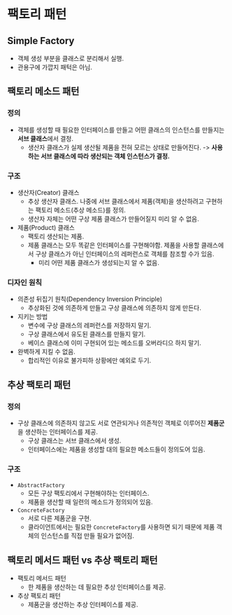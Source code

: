 # 팩토리 패턴

## Simple Factory

- 객체 생성 부분을 클래스로 분리해서 실행.
- 관용구에 가깝지 패턱은 아님.

## 팩토리 메소드 패턴

### 정의

- 객체를 생성할 때 필요한 인터페이스를 만들고 어떤 클래스의 인스턴스를 만들지는 **서브 클래스**에서 결정.
  - 생산자 클래스가 실제 생산될 제품을 전혀 모르는 상태로 만들어진다. -> **사용하는 서브 클래스에 따라 생산되는 객체 인스턴스가 결정.**

### 구조

- 생산자(Creator) 클래스
  - 추상 생산자 클래스. 나중에 서브 클래스에서 제품(객체)을 생산하려고 구현하는 팩토리 메소드(추상 메소드)를 정의.
  - 생산자 자체는 어떤 구상 제품 클래스가 만들어질지 미리 알 수 없음.
- 제품(Product) 클래스
  - 팩토리 생산되는 제품.
  - 제품 클래스는 모두 똑같은 인터페이스를 구현해야함. 제품을 사용할 클래스에서 구상 클래스가 아닌 인터페이스의 레퍼런스로 객체를 참조할 수가 있음.
    - 미리 어떤 제품 클래스가 생성되는지 알 수 없음.

### 디자인 원칙

- 의존성 뒤집기 원칙(Dependency Inversion Principle)
  - 추상화된 것에 의존하게 만들고 구상 클래스에 의존하지 않게 만든다.
- 지키는 방법
  - 변수에 구상 클래스의 레퍼런스를 저장하지 말기.
  - 구상 클래스에서 유도된 클래스를 만들지 말기.
  - 베이스 클래스에 이미 구현되어 있는 메소드를 오버라디으 하지 말기.
- 완벽하게 지킬 수 없음.
  - 합리적인 이유로 불가피하 상황에만 예외로 두기.

## 추상 팩토리 패턴

### 정의

- 구상 클래스에 의존하지 않고도 서로 연관되거나 의존적인 객체로 이루어진 **제품군**을 생산하는 인터페이스를 제공.
  - 구상 클래스는 서브 클래스에서 생성.
  - 인터페이스에는 제품을 생성할 대의 필요한 메소드들이 정의도어 있음.

### 구조

- `AbstractFactory`
  - 모든 구상 팩토리에서 구현해야하는 인터페이스.
  - 제품을 생산할 때 일련의 메소드가 정의되어 있음.
- `ConcreteFactory`
  - 서로 다른 제품군을 구현.
  - 클라이언트에서는 필요한 `ConcreteFactory`를 사용하면 되기 때문에 제품 객체의 인스턴스를 직접 만들 필요가 없어짐.

## 팩토리 메서드 패턴 vs 추상 팩토리 패턴

- 팩토리 메서드 패턴
  - 한 제품을 생산하는 데 필요한 추상 인터페이스를 제공.
- 추상 팩토리 패턴
  - 제품군을 생산하는 추상 인터페이스를 제공.
